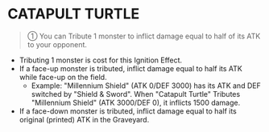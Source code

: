 # CATAPULT TURTLE

> ① You can Tribute 1 monster to inflict damage equal to half of its ATK to your opponent.

*   Tributing 1 monster is cost for this Ignition Effect.
*   If a face-up monster is tributed, inflict damage equal to half its ATK while face-up on the field.
    *   Example: "Millennium Shield" (ATK 0/DEF 3000) has its ATK and DEF switched by "Shield & Sword". When "Catapult Turtle" Tributes "Millennium Shield" (ATK 3000/DEF 0), it inflicts 1500 damage.
*   If a face-down monster is tributed, inflict damage equal to half its original (printed) ATK in the Graveyard.
